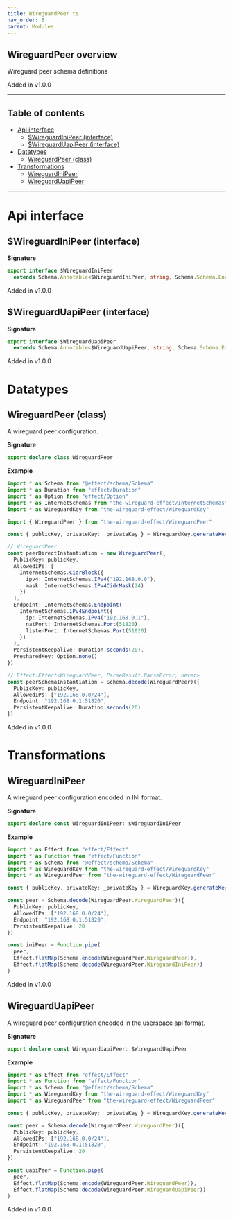 ```yaml
---
title: WireguardPeer.ts
nav_order: 8
parent: Modules
---
```


## WireguardPeer overview

Wireguard peer schema definitions

Added in v1.0.0

---

<h2 class="text-delta">Table of contents</h2>

- [Api interface](#api-interface)
  - [$WireguardIniPeer (interface)](#wireguardinipeer-interface)
  - [$WireguardUapiPeer (interface)](#wireguarduapipeer-interface)
- [Datatypes](#datatypes)
  - [WireguardPeer (class)](#wireguardpeer-class)
- [Transformations](#transformations)
  - [WireguardIniPeer](#wireguardinipeer)
  - [WireguardUapiPeer](#wireguarduapipeer)

---

# Api interface

## $WireguardIniPeer (interface)

**Signature**

```ts
export interface $WireguardIniPeer
  extends Schema.Annotable<$WireguardIniPeer, string, Schema.Schema.Encoded<typeof WireguardPeer>, never> {}
```

Added in v1.0.0

## $WireguardUapiPeer (interface)

**Signature**

```ts
export interface $WireguardUapiPeer
  extends Schema.Annotable<$WireguardUapiPeer, string, Schema.Schema.Encoded<typeof WireguardPeer>, never> {}
```

Added in v1.0.0

# Datatypes

## WireguardPeer (class)

A wireguard peer configuration.

**Signature**

```ts
export declare class WireguardPeer
```

**Example**

```ts
import * as Schema from "@effect/schema/Schema"
import * as Duration from "effect/Duration"
import * as Option from "effect/Option"
import * as InternetSchemas from "the-wireguard-effect/InternetSchemas"
import * as WireguardKey from "the-wireguard-effect/WireguardKey"

import { WireguardPeer } from "the-wireguard-effect/WireguardPeer"

const { publicKey, privateKey: _privateKey } = WireguardKey.generateKeyPair()

// WireguardPeer
const peerDirectInstantiation = new WireguardPeer({
  PublicKey: publicKey,
  AllowedIPs: [
    InternetSchemas.CidrBlock({
      ipv4: InternetSchemas.IPv4("192.168.0.0"),
      mask: InternetSchemas.IPv4CidrMask(24)
    })
  ],
  Endpoint: InternetSchemas.Endpoint(
    InternetSchemas.IPv4Endpoint({
      ip: InternetSchemas.IPv4("192.168.0.1"),
      natPort: InternetSchemas.Port(51820),
      listenPort: InternetSchemas.Port(51820)
    })
  ),
  PersistentKeepalive: Duration.seconds(20),
  PresharedKey: Option.none()
})

// Effect.Effect<WireguardPeer, ParseResult.ParseError, never>
const peerSchemaInstantiation = Schema.decode(WireguardPeer)({
  PublicKey: publicKey,
  AllowedIPs: ["192.168.0.0/24"],
  Endpoint: "192.168.0.1:51820",
  PersistentKeepalive: Duration.seconds(20)
})
```

Added in v1.0.0

# Transformations

## WireguardIniPeer

A wireguard peer configuration encoded in INI format.

**Signature**

```ts
export declare const WireguardIniPeer: $WireguardIniPeer
```

**Example**

```ts
import * as Effect from "effect/Effect"
import * as Function from "effect/Function"
import * as Schema from "@effect/schema/Schema"
import * as WireguardKey from "the-wireguard-effect/WireguardKey"
import * as WireguardPeer from "the-wireguard-effect/WireguardPeer"

const { publicKey, privateKey: _privateKey } = WireguardKey.generateKeyPair()

const peer = Schema.decode(WireguardPeer.WireguardPeer)({
  PublicKey: publicKey,
  AllowedIPs: ["192.168.0.0/24"],
  Endpoint: "192.168.0.1:51820",
  PersistentKeepalive: 20
})

const iniPeer = Function.pipe(
  peer,
  Effect.flatMap(Schema.encode(WireguardPeer.WireguardPeer)),
  Effect.flatMap(Schema.decode(WireguardPeer.WireguardIniPeer))
)
```

Added in v1.0.0

## WireguardUapiPeer

A wireguard peer configuration encoded in the userspace api format.

**Signature**

```ts
export declare const WireguardUapiPeer: $WireguardUapiPeer
```

**Example**

```ts
import * as Effect from "effect/Effect"
import * as Function from "effect/Function"
import * as Schema from "@effect/schema/Schema"
import * as WireguardKey from "the-wireguard-effect/WireguardKey"
import * as WireguardPeer from "the-wireguard-effect/WireguardPeer"

const { publicKey, privateKey: _privateKey } = WireguardKey.generateKeyPair()

const peer = Schema.decode(WireguardPeer.WireguardPeer)({
  PublicKey: publicKey,
  AllowedIPs: ["192.168.0.0/24"],
  Endpoint: "192.168.0.1:51820",
  PersistentKeepalive: 20
})

const uapiPeer = Function.pipe(
  peer,
  Effect.flatMap(Schema.encode(WireguardPeer.WireguardPeer)),
  Effect.flatMap(Schema.decode(WireguardPeer.WireguardUapiPeer))
)
```

Added in v1.0.0
